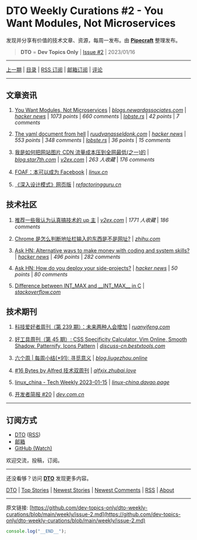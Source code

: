 # DTO Weekly Curations #2 - You Want Modules, Not Microservices

发现并分享有价值的技术文章、资源，每周一发布。由 [**Pipecraft**](https://dto.pipecraft.net/) 整理发布。

> **DTO** = **Dev Topics Only** | [Issue #2](https://github.com/dev-topics-only/dto-weekly-curations/blob/main/weekly/issue-2.md) | 2023/01/16

---

[上一期](https://github.com/dev-topics-only/dto-weekly-curations/blob/main/weekly/issue-1.md) | [目录](https://github.com/dev-topics-only/dto-weekly-curations) | [RSS 订阅](https://dto.pipecraft.net/t/dto-weekly.rss) | [邮箱订阅](https://tinyletter.com/dto) | [评论](https://dto.pipecraft.net/s/svzk3f/dto_weekly_curations_2_you_want_modules)

---

## 文章资讯

1. [You Want Modules, Not Microservices](https://dto.pipecraft.net/s/elyuih/you_want_modules_not_microservices) | [_blogs.newardassociates.com_](https://blogs.newardassociates.com/blog/2023/you-want-modules-not-microservices.html) | [_hacker news_](https://news.ycombinator.com/item?id=34230641) | _1073 points_ | _660 comments_ | [_lobste.rs_](https://lobste.rs/s/p01m42/you_want_modules_not_microservices) | _42 points_ | _7 comments_

2. [The yaml document from hell](https://dto.pipecraft.net/s/zmyqpd/yaml_document_from_hell) | [_ruudvanasseldonk.com_](https://ruudvanasseldonk.com/2023/01/11/the-yaml-document-from-hell) | [_hacker news_](https://news.ycombinator.com/item?id=34351503) | _553 points_ | _348 comments_ | [_lobste.rs_](https://lobste.rs/s/nsymer/yaml_document_from_hell) | _36 points_ | _15 comments_

3. [我是如何把网站图片 CDN 流量成本压到全网最低(之一)的](https://dto.pipecraft.net/s/v5bbps/cdn) | [_blog.star7th.com_](https://blog.star7th.com/2022/09/2484.html) | [_v2ex.com_](https://www.v2ex.com/t/877718) | _263 人收藏_ | _176 comments_

4. [FOAF：本可以成为 Facebook](https://dto.pipecraft.net/s/mlc68p/foaf_facebook) | [_linux.cn_](https://linux.cn/article-15334-1.html)

5. [《深入设计模式》网页版](https://dto.pipecraft.net/s/otdrdr) | [_refactoringguru.cn_](https://refactoringguru.cn/design-patterns/catalog)

## 技术社区

1. [推荐一些我认为认真搞技术的 up 主](https://dto.pipecraft.net/s/wk6ikn/up) | [_v2ex.com_](https://www.v2ex.com/t/893469) | _1771 人收藏_ | _186 comments_

2. [Chrome 是怎么判断地址栏输入的东西是不是网址?](https://dto.pipecraft.net/s/ulppwq/chrome) | [_zhihu.com_](https://www.zhihu.com/question/560616439/answer/2722866208)

3. [Ask HN: Alternative ways to make money with coding and system skills?](https://dto.pipecraft.net/s/lzst62/ask_hn_alternative_ways_make_money_with) | [_hacker news_](https://news.ycombinator.com/item?id=33619650) | _496 points_ | _282 comments_

4. [Ask HN: How do you deploy your side-projects?](https://dto.pipecraft.net/s/zojsyw/ask_hn_how_do_you_deploy_your_side_projects) | [_hacker news_](https://news.ycombinator.com/item?id=33968378) | _50 points_ | _80 comments_

5. [Difference between INT_MAX and \_\_INT_MAX\_\_ in C](https://dto.pipecraft.net/s/cgkpa5/difference_between_int_max_int_max_c) | [_stackoverflow.com_](https://stackoverflow.com/questions/74827252/difference-between-int-max-and-int-max-in-c)

## 技术期刊

1. [科技爱好者周刊（第 239 期）：未来两种人会增加](https://dto.pipecraft.net/s/q7jcto/239) | [_ruanyifeng.com_](https://www.ruanyifeng.com/blog/2023/01/weekly-issue-239.html)

2. [好工具周刊（第 45 期）: CSS Specificity Calculator, Vim Online, Smooth Shadow, Patternify, Icons Pattern](https://dto.pipecraft.net/s/i0x4ee/45_css_specificity_calculator_vim_online) | [_discuss-cn.bestxtools.com_](https://discuss-cn.bestxtools.com/d/122)

3. [六个周 | 每周小结(\*91): 寻觅意义](https://dto.pipecraft.net/s/lzzdie/91) | [_blog.liugezhou.online_](https://blog.liugezhou.online/202302-No91/)

4. [#16 Bytes by Alfred 技术双周刊](https://dto.pipecraft.net/s/ykrpyc/16_bytes_by_alfred) | [_alfxjx.zhubai.love_](https://alfxjx.zhubai.love/posts/2225875535987494912)

5. [linux_china - Tech Weekly 2023-01-15](https://dto.pipecraft.net/s/atdij8/linux_china_tech_weekly_2023_01_15) | [_linux-china.davao.page_](https://linux-china.davao.page/blog/2023-01-15-tech-weekly/)

6. [开发者简报 #20](https://dto.pipecraft.net/s/pnkjqu/20) | [_dev.com.cn_](https://dev.com.cn/post/442434116592336898)

---

## 订阅方式

- [DTO](https://dto.pipecraft.net/t/dto-weekly) ([RSS](https://dto.pipecraft.net/t/dto-weekly.rss))
- [邮箱](https://tinyletter.com/dto)
- [GitHub (Watch)](https://github.com/dev-topics-only/dto-weekly-curations)

欢迎交流，投稿，订阅。

---

还没看够？访问 [**DTO**](https://dto.pipecraft.net/) 发现更多内容。

[DTO](https://dto.pipecraft.net/) | [Top Stories](https://dto.pipecraft.net/top) | [Newest Stories](https://dto.pipecraft.net/newest) | [Newest Comments](https://dto.pipecraft.net/comments) | [RSS](https://dto.pipecraft.net/s/8enlvn/dto_rss_feed) | [About](https://dto.pipecraft.net/about)

---

原文链接: [https://github.com/dev-topics-only/dto-weekly-curations/blob/main/weekly/issue-2.md](https://github.com/dev-topics-only/dto-weekly-curations/blob/main/weekly/issue-2.md)

```js
console.log("__END__");
```
